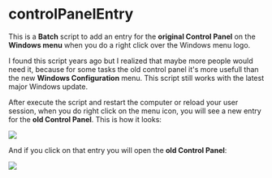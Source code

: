 # controlPanelEntry
This is a **Batch** script to add an entry for the **original Control Panel** on the **Windows menu** when you do a right click over the Windows menu logo.

I found this script years ago but I realized that maybe more people would need it, because for some tasks the old control panel it's more usefull than the new **Windows Configuration** menu. This script still works with the latest major Windows update.

After execute the script and restart the computer or reload your user session, when you do right click on the menu icon, you will see a new entry for the **old Control Panel**. This is how it looks:

![](https://lh5.googleusercontent.com/Hnq8jESS82yLp2x3dchSRLrq5DQkKZi8ZEbOt5JqmpOeZZ6SWMq1zp-RL3lftmCw0F6RAv8g8C802BFYE1rA=w1920-h944)

And if you click on that entry you will open the **old Control Panel**:

![](https://lh5.googleusercontent.com/msB5eo4IQg4DBQSQn3I5yrYQp4q3qetiMagOgg1QN2J8CmXT2L510ONgDSgGLxt3CjYrTfcnR5qmf-Cy5GnI=w1920-h944)

